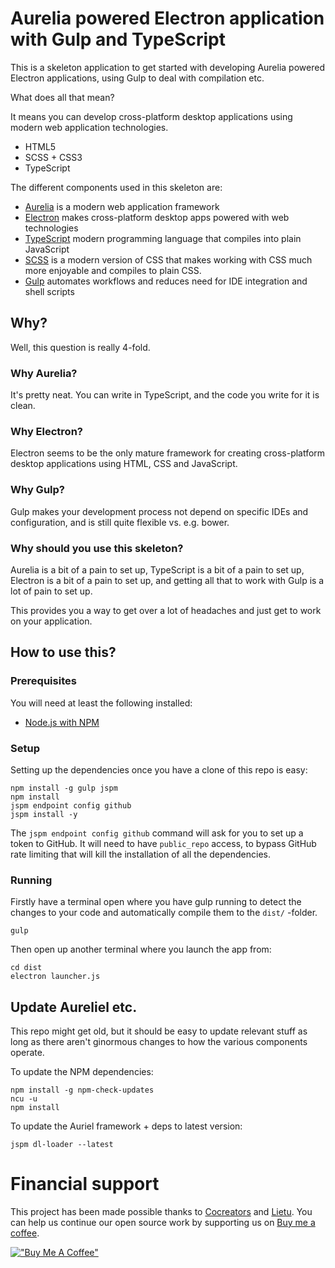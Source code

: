 # Aurelia powered Electron application with Gulp and TypeScript

This is a skeleton application to get started with developing Aurelia powered
Electron applications, using Gulp to deal with compilation etc.

What does all that mean?

It means you can develop cross-platform desktop applications using modern
web application technologies.

 - HTML5
 - SCSS + CSS3
 - TypeScript

The different components used in this skeleton are:

 - [Aurelia](http://aurelia.io/) is a modern web application framework
 - [Electron](http://electron.atom.io/) makes cross-platform desktop apps powered with web technologies
 - [TypeScript](http://www.typescriptlang.org/) modern programming language that compiles into plain JavaScript
 - [SCSS](http://sass-lang.com/) is a modern version of CSS that makes working with CSS much more enjoyable and compiles to plain CSS.
 - [Gulp](http://gulpjs.com/) automates workflows and reduces need for IDE integration and shell scripts


## Why?

Well, this question is really 4-fold.


### Why Aurelia?

It's pretty neat. You can write in TypeScript, and the code you write for it is 
clean.
 
 
### Why Electron?

Electron seems to be the only mature framework for creating cross-platform 
desktop applications using HTML, CSS and JavaScript.


### Why Gulp?
 
Gulp makes your development process not depend on specific IDEs and
configuration, and is still quite flexible vs. e.g. bower.


### Why should you use this skeleton?

Aurelia is a bit of a pain to set up, TypeScript is a bit of a pain to set up,
Electron is a bit of a pain to set up, and getting all that to work with Gulp
is a lot of pain to set up.

This provides you a way to get over a lot of headaches and just get to work on
your application.


## How to use this?

### Prerequisites

You will need at least the following installed:

 - [Node.js with NPM](https://nodejs.org/en/)


### Setup

Setting up the dependencies once you have a clone of this repo is easy:

```
npm install -g gulp jspm
npm install
jspm endpoint config github
jspm install -y
```

The `jspm endpoint config github` command will ask for you to set up a token
to GitHub. It will need to have `public_repo` access, to bypass GitHub rate
limiting that will kill the installation of all the dependencies.


### Running

Firstly have a terminal open where you have gulp running to detect the changes
to your code and automatically compile them to the `dist/` -folder.

```
gulp
```

Then open up another terminal where you launch the app from:

```
cd dist
electron launcher.js
```
 
 
## Update Aureliel etc.

This repo might get old, but it should be easy to update relevant stuff as long
as there aren't ginormous changes to how the various components operate.

To update the NPM dependencies:

```
npm install -g npm-check-updates
ncu -u
npm install
```

To update the Auriel framework + deps to latest version:

```
jspm dl-loader --latest
```

# Financial support

This project has been made possible thanks to [Cocreators](https://cocreators.ee) and [Lietu](https://lietu.net). You can help us continue our open source work by supporting us on [Buy me a coffee](https://www.buymeacoffee.com/cocreators).

[!["Buy Me A Coffee"](https://www.buymeacoffee.com/assets/img/custom_images/orange_img.png)](https://www.buymeacoffee.com/cocreators)
